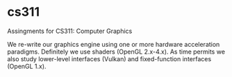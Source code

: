 # cs311
Assingments for CS311: Computer Graphics

We re-write our graphics engine using one or more hardware acceleration paradigms. Definitely we use shaders (OpenGL 2.x-4.x). As time permits we also study lower-level interfaces (Vulkan) and fixed-function interfaces (OpenGL 1.x). 
